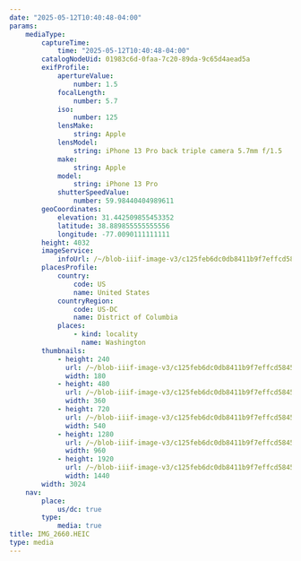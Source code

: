 ```yaml
---
date: "2025-05-12T10:40:48-04:00"
params:
    mediaType:
        captureTime:
            time: "2025-05-12T10:40:48-04:00"
        catalogNodeUid: 01983c6d-0faa-7c20-89da-9c65d4aead5a
        exifProfile:
            apertureValue:
                number: 1.5
            focalLength:
                number: 5.7
            iso:
                number: 125
            lensMake:
                string: Apple
            lensModel:
                string: iPhone 13 Pro back triple camera 5.7mm f/1.5
            make:
                string: Apple
            model:
                string: iPhone 13 Pro
            shutterSpeedValue:
                number: 59.98440404989611
        geoCoordinates:
            elevation: 31.442509855453352
            latitude: 38.889855555555556
            longitude: -77.0090111111111
        height: 4032
        imageService:
            infoUrl: /~/blob-iiif-image-v3/c125feb6dc0db8411b9f7effcd5845417cbfc51c1d1c389e923b54c7065810c6/info.json
        placesProfile:
            country:
                code: US
                name: United States
            countryRegion:
                code: US-DC
                name: District of Columbia
            places:
                - kind: locality
                  name: Washington
        thumbnails:
            - height: 240
              url: /~/blob-iiif-image-v3/c125feb6dc0db8411b9f7effcd5845417cbfc51c1d1c389e923b54c7065810c6/full/180%2C240/0/default.jpg
              width: 180
            - height: 480
              url: /~/blob-iiif-image-v3/c125feb6dc0db8411b9f7effcd5845417cbfc51c1d1c389e923b54c7065810c6/full/360%2C480/0/default.jpg
              width: 360
            - height: 720
              url: /~/blob-iiif-image-v3/c125feb6dc0db8411b9f7effcd5845417cbfc51c1d1c389e923b54c7065810c6/full/540%2C720/0/default.jpg
              width: 540
            - height: 1280
              url: /~/blob-iiif-image-v3/c125feb6dc0db8411b9f7effcd5845417cbfc51c1d1c389e923b54c7065810c6/full/960%2C1280/0/default.jpg
              width: 960
            - height: 1920
              url: /~/blob-iiif-image-v3/c125feb6dc0db8411b9f7effcd5845417cbfc51c1d1c389e923b54c7065810c6/full/1440%2C1920/0/default.jpg
              width: 1440
        width: 3024
    nav:
        place:
            us/dc: true
        type:
            media: true
title: IMG_2660.HEIC
type: media
---
```

